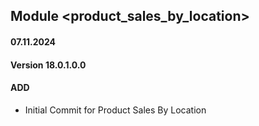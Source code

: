 ## Module <product_sales_by_location>

#### 07.11.2024
#### Version 18.0.1.0.0
#### ADD
- Initial Commit for Product Sales By Location
